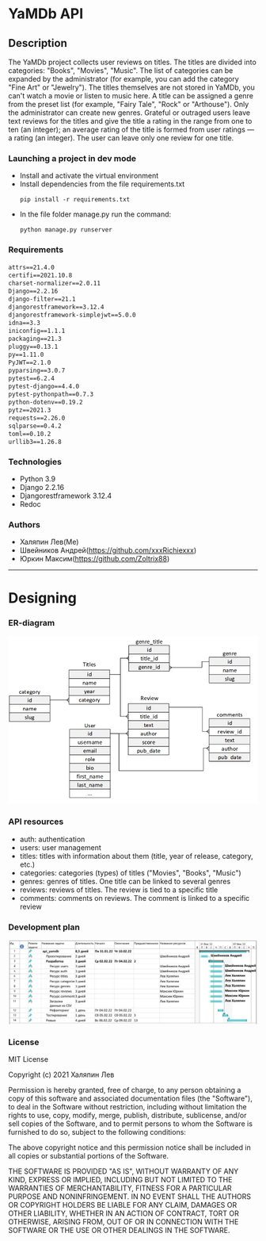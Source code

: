 # YaMDb API
## Description
The YaMDb project collects user reviews on titles. The titles are divided into categories: "Books", "Movies", "Music". The list of categories can be expanded by the administrator (for example, you can add the category "Fine Art" or "Jewelry").
The titles themselves are not stored in YaMDb, you can't watch a movie or listen to music here.
A title can be assigned a genre from the preset list (for example, "Fairy Tale", "Rock" or "Arthouse"). Only the administrator can create new genres.
Grateful or outraged users leave text reviews for the titles and give the title a rating in the range from one to ten (an integer); an average rating of the title is formed from user ratings — a rating (an integer). The user can leave only one review for one title.

### Launching a project in dev mode
- Install and activate the virtual environment
- Install dependencies from the file requirements.txt
    ```
    pip install -r requirements.txt
    ``` 
- In the file folder manage.py run the command:
    ```
    python manage.py runserver
    ```

### Requirements
```
attrs==21.4.0
certifi==2021.10.8
charset-normalizer==2.0.11
Django==2.2.16
django-filter==21.1
djangorestframework==3.12.4
djangorestframework-simplejwt==5.0.0
idna==3.3
iniconfig==1.1.1
packaging==21.3
pluggy==0.13.1
py==1.11.0
PyJWT==2.1.0
pyparsing==3.0.7
pytest==6.2.4
pytest-django==4.4.0
pytest-pythonpath==0.7.3
python-dotenv==0.19.2
pytz==2021.3
requests==2.26.0
sqlparse==0.4.2
toml==0.10.2
urllib3==1.26.8
```

### Technologies
- Python 3.9
- Django 2.2.16
- Djangorestframework 3.12.4
- Redoc

### Authors
- Халяпин Лев(Me)
- Швейников Андрей(https://github.com/xxxRichiexxx)
- Юркин Максим(https://github.com/Zoltrix88)


***

# Designing
### ER-diagram
![ER-diagram](https://github.com/xxxRichiexxx/api_yamdb/blob/master/%D0%94%D0%BE%D0%BA%D1%83%D0%BC%D0%B5%D0%BD%D1%82%D0%B0%D1%86%D0%B8%D1%8F/ER-%D0%B4%D0%B8%D0%B0%D0%B3%D1%80%D0%B0%D0%BC%D0%BC%D0%B0.PNG)

### API resources
- auth: authentication
- users: user management
- titles: titles with information about them (title, year of release, category, etc.)
- categories: categories (types) of titles ("Movies", "Books", "Music")
- genres: genres of titles. One title can be linked to several genres
- reviews: reviews of titles. The review is tied to a specific title
- comments: comments on reviews. The comment is linked to a specific review

### Development plan
![Graph](https://github.com/xxxRichiexxx/api_yamdb/blob/master/%D0%94%D0%BE%D0%BA%D1%83%D0%BC%D0%B5%D0%BD%D1%82%D0%B0%D1%86%D0%B8%D1%8F/%D0%9F%D0%BB%D0%B0%D0%BD.PNG)

### License
MIT License

Copyright (c) 2021 Халяпин Лев

Permission is hereby granted, free of charge, to any person obtaining a copy
of this software and associated documentation files (the "Software"), to deal
in the Software without restriction, including without limitation the rights
to use, copy, modify, merge, publish, distribute, sublicense, and/or sell
copies of the Software, and to permit persons to whom the Software is
furnished to do so, subject to the following conditions:

The above copyright notice and this permission notice shall be included in all
copies or substantial portions of the Software.

THE SOFTWARE IS PROVIDED "AS IS", WITHOUT WARRANTY OF ANY KIND, EXPRESS OR
IMPLIED, INCLUDING BUT NOT LIMITED TO THE WARRANTIES OF MERCHANTABILITY,
FITNESS FOR A PARTICULAR PURPOSE AND NONINFRINGEMENT. IN NO EVENT SHALL THE
AUTHORS OR COPYRIGHT HOLDERS BE LIABLE FOR ANY CLAIM, DAMAGES OR OTHER
LIABILITY, WHETHER IN AN ACTION OF CONTRACT, TORT OR OTHERWISE, ARISING FROM,
OUT OF OR IN CONNECTION WITH THE SOFTWARE OR THE USE OR OTHER DEALINGS IN THE
SOFTWARE.
